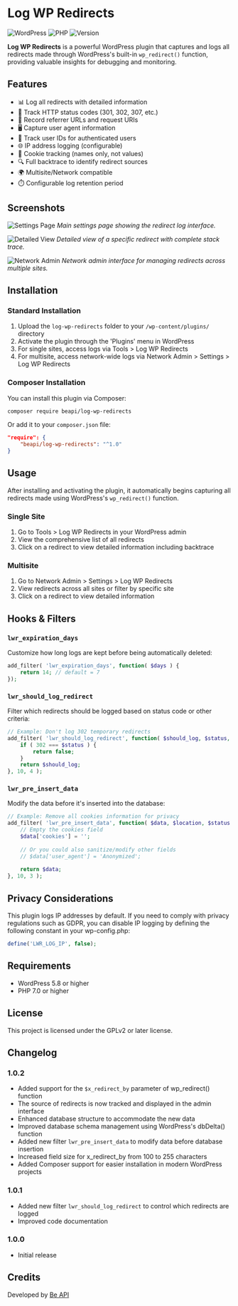 # Log WP Redirects

![WordPress](https://img.shields.io/badge/WordPress-5.8+-green.svg)
![PHP](https://img.shields.io/badge/PHP-7.0+-blue.svg)
![Version](https://img.shields.io/badge/version-1.0.2-blue.svg)

**Log WP Redirects** is a powerful WordPress plugin that captures and logs all redirects made through WordPress's built-in `wp_redirect()` function, providing valuable insights for debugging and monitoring.

## Features

- 📊 Log all redirects with detailed information
- 🔢 Track HTTP status codes (301, 302, 307, etc.)
- 🔗 Record referrer URLs and request URIs
- 🖥️ Capture user agent information
- 👤 Track user IDs for authenticated users
- 🌐 IP address logging (configurable)
- 🍪 Cookie tracking (names only, not values)
- 🔍 Full backtrace to identify redirect sources
- 🌍 Multisite/Network compatible
- ⏱️ Configurable log retention period

## Screenshots

![Settings Page](.github/assets/screenshot-settings.jpg)
*Main settings page showing the redirect log interface.*

![Detailed View](.github/assets/screenshot-detail.jpg)
*Detailed view of a specific redirect with complete stack trace.*

![Network Admin](.github/assets/screenshot-network.jpg)
*Network admin interface for managing redirects across multiple sites.*

## Installation

### Standard Installation

1. Upload the `log-wp-redirects` folder to your `/wp-content/plugins/` directory
2. Activate the plugin through the 'Plugins' menu in WordPress
3. For single sites, access logs via Tools > Log WP Redirects
4. For multisite, access network-wide logs via Network Admin > Settings > Log WP Redirects

### Composer Installation

You can install this plugin via Composer:

```bash
composer require beapi/log-wp-redirects
```

Or add it to your `composer.json` file:

```json
"require": {
    "beapi/log-wp-redirects": "^1.0"
}
```

## Usage

After installing and activating the plugin, it automatically begins capturing all redirects made using WordPress's `wp_redirect()` function.

### Single Site

1. Go to Tools > Log WP Redirects in your WordPress admin
2. View the comprehensive list of all redirects
3. Click on a redirect to view detailed information including backtrace

### Multisite

1. Go to Network Admin > Settings > Log WP Redirects
2. View redirects across all sites or filter by specific site
3. Click on a redirect to view detailed information

## Hooks & Filters

### `lwr_expiration_days`

Customize how long logs are kept before being automatically deleted:

```php
add_filter( 'lwr_expiration_days', function( $days ) {
    return 14; // default = 7
});
```

### `lwr_should_log_redirect`

Filter which redirects should be logged based on status code or other criteria:

```php
// Example: Don't log 302 temporary redirects
add_filter( 'lwr_should_log_redirect', function( $should_log, $status, $location, $redirect_data ) {
    if ( 302 === $status ) {
        return false;
    }
    return $should_log;
}, 10, 4 );
```

### `lwr_pre_insert_data`

Modify the data before it's inserted into the database:

```php
// Example: Remove all cookies information for privacy
add_filter( 'lwr_pre_insert_data', function( $data, $location, $status ) {
    // Empty the cookies field
    $data['cookies'] = '';
    
    // Or you could also sanitize/modify other fields
    // $data['user_agent'] = 'Anonymized';
    
    return $data;
}, 10, 3 );
```

## Privacy Considerations

This plugin logs IP addresses by default. If you need to comply with privacy regulations such as GDPR, you can disable IP logging by defining the following constant in your wp-config.php:

```php
define('LWR_LOG_IP', false);
```

## Requirements

- WordPress 5.8 or higher
- PHP 7.0 or higher

## License

This project is licensed under the GPLv2 or later license.

## Changelog

### 1.0.2
- Added support for the `$x_redirect_by` parameter of wp_redirect() function
- The source of redirects is now tracked and displayed in the admin interface
- Enhanced database structure to accommodate the new data
- Improved database schema management using WordPress's dbDelta() function
- Added new filter `lwr_pre_insert_data` to modify data before database insertion
- Increased field size for x_redirect_by from 100 to 255 characters
- Added Composer support for easier installation in modern WordPress projects

### 1.0.1
- Added new filter `lwr_should_log_redirect` to control which redirects are logged
- Improved code documentation

### 1.0.0
- Initial release

## Credits

Developed by [Be API](https://beapi.fr) 